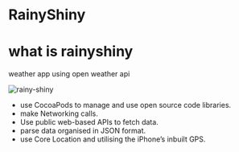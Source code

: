 # RainyShiny

# what is rainyshiny

weather app using open weather api

![rainy-shiny](https://user-images.githubusercontent.com/46874509/62081673-66e7ae80-b253-11e9-932a-9a9feeaaf757.gif)


* use CocoaPods to manage and use open source code libraries. 
* make Networking calls.
* Use public web-based APIs to fetch data.
* parse data organised in JSON format.
* use Core Location and utilising the iPhone’s inbuilt GPS. 





